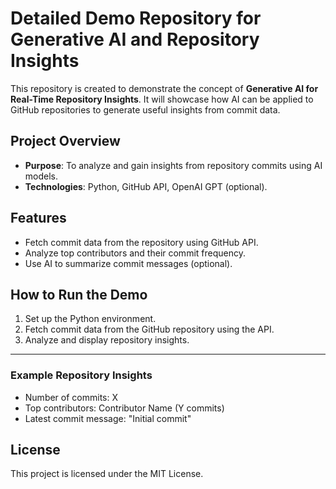 # Detailed Demo Repository for Generative AI and Repository Insights

This repository is created to demonstrate the concept of **Generative AI for Real-Time Repository Insights**. It will showcase how AI can be applied to GitHub repositories to generate useful insights from commit data.

## Project Overview
- **Purpose**: To analyze and gain insights from repository commits using AI models.
- **Technologies**: Python, GitHub API, OpenAI GPT (optional).
  
## Features
- Fetch commit data from the repository using GitHub API.
- Analyze top contributors and their commit frequency.
- Use AI to summarize commit messages (optional).

## How to Run the Demo
1. Set up the Python environment.
2. Fetch commit data from the GitHub repository using the API.
3. Analyze and display repository insights.

---

### Example Repository Insights
- Number of commits: X
- Top contributors: Contributor Name (Y commits)
- Latest commit message: "Initial commit"

## License
This project is licensed under the MIT License.

